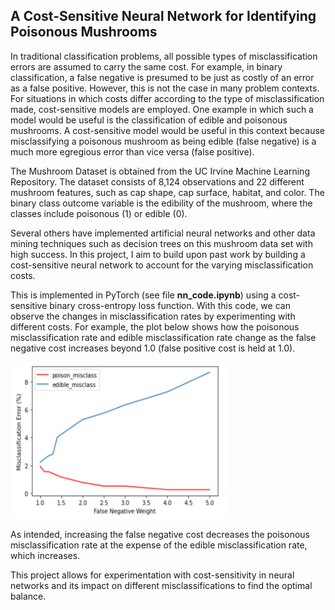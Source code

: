 ## A Cost-Sensitive Neural Network for Identifying Poisonous Mushrooms

In traditional classification problems, all possible types of misclassification errors are assumed to carry the same cost. For example, in binary classification, a false negative is presumed to be just as costly of an error as a false positive. However, this is not the case in many problem contexts. For situations in which costs differ according to the type of misclassification made, cost-sensitive models are employed. One example in which such a model would be useful is the classification of edible and poisonous mushrooms. A cost-sensitive model would be useful in this context because misclassifying a poisonous mushroom as being edible (false negative) is a much more egregious error than vice versa (false positive).

The Mushroom Dataset is obtained from the UC Irvine Machine Learning Repository. The dataset consists of 8,124 observations and 22 different mushroom features, such as cap shape, cap surface, habitat, and color. The binary class outcome variable is the edibility of the mushroom, where the classes include poisonous (1) or edible (0). 

Several others have implemented artificial neural networks and other data mining techniques such as decision trees on this mushroom data set with high success. In this project, I aim to build upon past work by building a cost-sensitive neural network to account for the varying misclassification costs. 

This is implemented in PyTorch (see file **nn_code.ipynb**) using a cost-sensitive binary cross-entropy loss function. With this code, we can observe the changes in misclassification rates by experimenting with different costs. For example, the plot below shows how the poisonous misclassification rate and edible misclassification rate change as the false negative cost increases beyond 1.0 (false positive cost is held at 1.0). 

<img src="error_plot.png" width="350" height="250">

As intended, increasing the false negative cost decreases the poisonous misclassification rate at the expense of the edible misclassification rate, which increases. 

This project allows for experimentation with cost-sensitivity in neural networks and its impact on different misclassifications to find the optimal balance.

